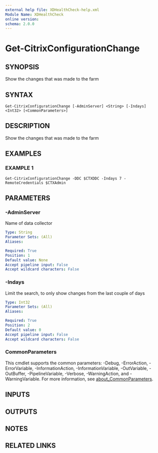 ```yaml
---
external help file: XDHealthCheck-help.xml
Module Name: XDHealthCheck
online version:
schema: 2.0.0
---
```


# Get-CitrixConfigurationChange

## SYNOPSIS
Show the changes that was made to the farm

## SYNTAX

```
Get-CitrixConfigurationChange [-AdminServer] <String> [-Indays] <Int32> [<CommonParameters>]
```

## DESCRIPTION
Show the changes that was made to the farm

## EXAMPLES

### EXAMPLE 1
```
Get-CitrixConfigurationChange -DDC $CTXDDC -Indays 7 -RemoteCredentials $CTXAdmin
```

## PARAMETERS

### -AdminServer
Name of data collector

```yaml
Type: String
Parameter Sets: (All)
Aliases:

Required: True
Position: 1
Default value: None
Accept pipeline input: False
Accept wildcard characters: False
```

### -Indays
Limit the search, to only show changes from the last couple of days

```yaml
Type: Int32
Parameter Sets: (All)
Aliases:

Required: True
Position: 2
Default value: 0
Accept pipeline input: False
Accept wildcard characters: False
```

### CommonParameters
This cmdlet supports the common parameters: -Debug, -ErrorAction, -ErrorVariable, -InformationAction, -InformationVariable, -OutVariable, -OutBuffer, -PipelineVariable, -Verbose, -WarningAction, and -WarningVariable. For more information, see [about_CommonParameters](http://go.microsoft.com/fwlink/?LinkID=113216).

## INPUTS

## OUTPUTS

## NOTES

## RELATED LINKS
